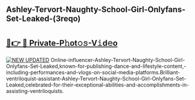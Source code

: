 ## Ashley-Tervort-Naughty-School-Girl-Onlyfans-Set-Leaked-(3reqo)


# <h2><a href="https://mediaupload.pro?-19M">🔗👉 🔴 Private-P𝚑ot𝚘𝚜-V𝚒d𝚎o</a></h2>

[![NEW UPDATED](https://i.imgur.com/0qMVB7G.gif)](https://mediaupload.pro?-19M)
Online-influencer-Ashley-Tervort-Naughty-School-Girl-Onlyfans-Set-Leaked,known-for-publishing-dance-and-lifestyle-content,-including-performances-and-vlogs-on-social-media-platforms.Brilliant-ventriloquist-assistant-Ashley-Tervort-Naughty-School-Girl-Onlyfans-Set-Leaked,celebrated-for-their-exceptional-abilities-and-accomplishments-in-assisting-ventriloquists.  